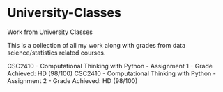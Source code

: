# University-Classes
Work from University Classes

This is a collection of all my work along with grades from data science/statistics related courses.

CSC2410 - Computational Thinking with Python - Assignment 1 - Grade Achieved: HD (98/100)
CSC2410 - Computational Thinking with Python - Assignment 2 - Grade Achieved: HD (98/100)
